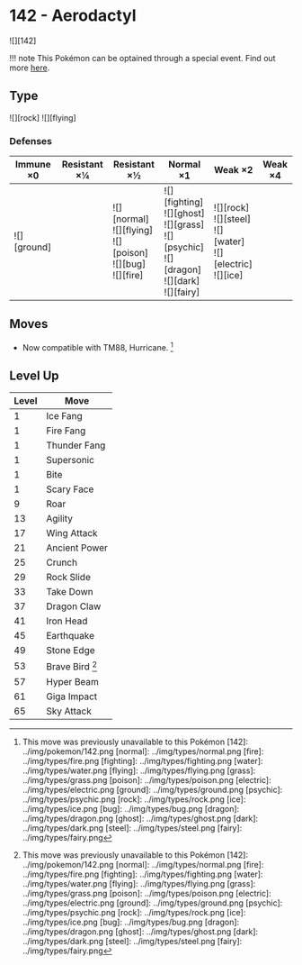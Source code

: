 # 142 - Aerodactyl
![][142]

!!! note
    This Pokémon can be optained through a special event. Find out more [here](../../special_events/#fossil-pokemon).

## Type

![][rock]  ![][flying]

### Defenses

Immune ×0 | Resistant ×¼ | Resistant ×½ | Normal ×1 | Weak ×2 | Weak ×4
---       | ---          | ---          | ---       | ---     | ---
![][ground]<br> | | ![][normal]<br> ![][flying]<br> ![][poison]<br> ![][bug]<br> ![][fire]<br> | ![][fighting]<br> ![][ghost]<br> ![][grass]<br> ![][psychic]<br> ![][dragon]<br> ![][dark]<br> ![][fairy]<br> | ![][rock]<br> ![][steel]<br> ![][water]<br> ![][electric]<br> ![][ice]<br> | | 

## Moves

 - Now compatible with TM88, Hurricane. [^1]

## Level Up

Level | Move
---   | ---
  1   | Ice Fang
  1   | Fire Fang
  1   | Thunder Fang
  1   | Supersonic
  1   | Bite
  1   | Scary Face
  9   | Roar
 13   | Agility
 17   | Wing Attack
 21   | Ancient Power
 25   | Crunch
 29   | Rock Slide
 33   | Take Down
 37   | Dragon Claw
 41   | Iron Head
 45   | Earthquake
 49   | Stone Edge
 53   | Brave Bird [^1]
 57   | Hyper Beam
 61   | Giga Impact
 65   | Sky Attack

[^1]: This move was previously unavailable to this Pokémon
[142]: ../img/pokemon/142.png
[normal]: ../img/types/normal.png
[fire]: ../img/types/fire.png
[fighting]: ../img/types/fighting.png
[water]: ../img/types/water.png
[flying]: ../img/types/flying.png
[grass]: ../img/types/grass.png
[poison]: ../img/types/poison.png
[electric]: ../img/types/electric.png
[ground]: ../img/types/ground.png
[psychic]: ../img/types/psychic.png
[rock]: ../img/types/rock.png
[ice]: ../img/types/ice.png
[bug]: ../img/types/bug.png
[dragon]: ../img/types/dragon.png
[ghost]: ../img/types/ghost.png
[dark]: ../img/types/dark.png
[steel]: ../img/types/steel.png
[fairy]: ../img/types/fairy.png
